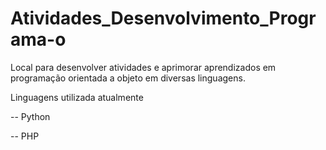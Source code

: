 # Atividades_Desenvolvimento_Programa-o
Local para desenvolver atividades e aprimorar aprendizados em programação orientada a objeto em diversas linguagens.

Linguagens utilizada atualmente 

-- Python

-- PHP


